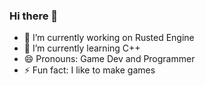 ### Hi there 👋

- 🔭 I’m currently working on Rusted Engine
- 🌱 I’m currently learning C++
- 😄 Pronouns: Game Dev and Programmer 
- ⚡ Fun fact: I like to make games

